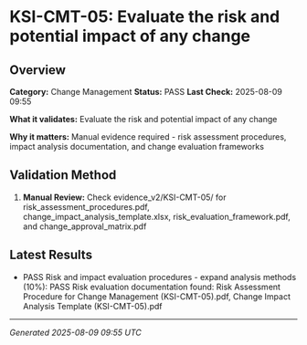 # KSI-CMT-05: Evaluate the risk and potential impact of any change

## Overview

**Category:** Change Management
**Status:** PASS
**Last Check:** 2025-08-09 09:55

**What it validates:** Evaluate the risk and potential impact of any change

**Why it matters:** Manual evidence required - risk assessment procedures, impact analysis documentation, and change evaluation frameworks

## Validation Method

1. **Manual Review:** Check evidence_v2/KSI-CMT-05/ for risk_assessment_procedures.pdf, change_impact_analysis_template.xlsx, risk_evaluation_framework.pdf, and change_approval_matrix.pdf

## Latest Results

- PASS Risk and impact evaluation procedures - expand analysis methods (10%): PASS Risk evaluation documentation found: Risk Assessment Procedure for Change Management (KSI-CMT-05).pdf, Change Impact Analysis Template (KSI-CMT-05).pdf

---
*Generated 2025-08-09 09:55 UTC*